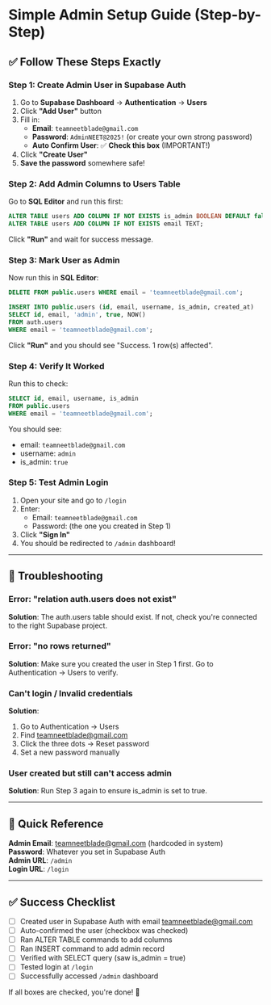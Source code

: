 # Simple Admin Setup Guide (Step-by-Step)

## ✅ Follow These Steps Exactly

### Step 1: Create Admin User in Supabase Auth

1. Go to **Supabase Dashboard** → **Authentication** → **Users**
2. Click **"Add User"** button
3. Fill in:
   - **Email**: `teamneetblade@gmail.com`
   - **Password**: `AdminNEET@2025!` (or create your own strong password)
   - **Auto Confirm User**: ✅ **Check this box** (IMPORTANT!)
4. Click **"Create User"**
5. **Save the password** somewhere safe!

### Step 2: Add Admin Columns to Users Table

Go to **SQL Editor** and run this first:

```sql
ALTER TABLE users ADD COLUMN IF NOT EXISTS is_admin BOOLEAN DEFAULT false;
ALTER TABLE users ADD COLUMN IF NOT EXISTS email TEXT;
```

Click **"Run"** and wait for success message.

### Step 3: Mark User as Admin

Now run this in **SQL Editor**:

```sql
DELETE FROM public.users WHERE email = 'teamneetblade@gmail.com';

INSERT INTO public.users (id, email, username, is_admin, created_at)
SELECT id, email, 'admin', true, NOW()
FROM auth.users
WHERE email = 'teamneetblade@gmail.com';
```

Click **"Run"** and you should see "Success. 1 row(s) affected".

### Step 4: Verify It Worked

Run this to check:

```sql
SELECT id, email, username, is_admin 
FROM public.users 
WHERE email = 'teamneetblade@gmail.com';
```

You should see:
- email: `teamneetblade@gmail.com`
- username: `admin`
- is_admin: `true`

### Step 5: Test Admin Login

1. Open your site and go to `/login`
2. Enter:
   - Email: `teamneetblade@gmail.com`
   - Password: (the one you created in Step 1)
3. Click **"Sign In"**
4. You should be redirected to `/admin` dashboard!

---

## 🔧 Troubleshooting

### Error: "relation auth.users does not exist"
**Solution**: The auth.users table should exist. If not, check you're connected to the right Supabase project.

### Error: "no rows returned"
**Solution**: Make sure you created the user in Step 1 first. Go to Authentication → Users to verify.

### Can't login / Invalid credentials
**Solution**: 
1. Go to Authentication → Users
2. Find teamneetblade@gmail.com
3. Click the three dots → Reset password
4. Set a new password manually

### User created but still can't access admin
**Solution**: Run Step 3 again to ensure is_admin is set to true.

---

## 📝 Quick Reference

**Admin Email**: teamneetblade@gmail.com (hardcoded in system)  
**Password**: Whatever you set in Supabase Auth  
**Admin URL**: `/admin`  
**Login URL**: `/login`

---

## ✅ Success Checklist

- [ ] Created user in Supabase Auth with email teamneetblade@gmail.com
- [ ] Auto-confirmed the user (checkbox was checked)
- [ ] Ran ALTER TABLE commands to add columns
- [ ] Ran INSERT command to add admin record
- [ ] Verified with SELECT query (saw is_admin = true)
- [ ] Tested login at `/login`
- [ ] Successfully accessed `/admin` dashboard

If all boxes are checked, you're done! 🎉
